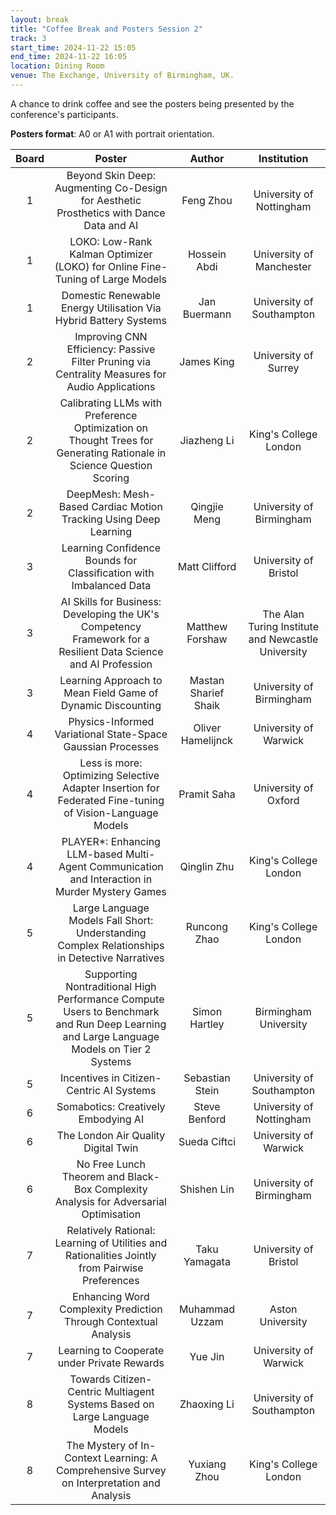 ```yaml
---
layout: break
title: "Coffee Break and Posters Session 2"
track: 3
start_time: 2024-11-22 15:05
end_time: 2024-11-22 16:05
location: Dining Room
venue: The Exchange, University of Birmingham, UK.
---
```


A chance to drink coffee and see the posters being presented by the conference's participants.

**Posters format**: A0 or A1 with portrait orientation.

| Board        | Poster                                                                                                            | Author                        | Institution  |
|   :----:  |   :----:                                                                                                          |   :----:                      |  :----:                      |
| 1|Beyond Skin Deep: Augmenting Co-Design for Aesthetic Prosthetics with Dance Data and AI|Feng Zhou|University of Nottingham|
| 1|LOKO: Low-Rank Kalman Optimizer (LOKO) for Online Fine-Tuning of Large Models|Hossein Abdi|University of Manchester|
| 1|Domestic Renewable Energy Utilisation Via Hybrid Battery Systems|Jan Buermann|University of Southampton|
| 2|Improving CNN Efficiency: Passive Filter Pruning via Centrality Measures for Audio Applications|James King|University of Surrey|
| 2|Calibrating LLMs with Preference Optimization on Thought Trees for Generating Rationale in Science Question Scoring|Jiazheng Li|King's College London|
| 2|DeepMesh: Mesh-Based Cardiac Motion Tracking Using Deep Learning|Qingjie Meng|University of Birmingham|
| 3|Learning Confidence Bounds for Classification with Imbalanced Data|Matt Clifford|University of Bristol|
| 3|AI Skills for Business: Developing the UK's Competency Framework for a Resilient Data Science and AI Profession|Matthew Forshaw|The Alan Turing Institute and Newcastle University|
| 3|Learning Approach to Mean Field Game of Dynamic Discounting|Mastan Sharief Shaik|University of Birmingham|
| 4|Physics-Informed Variational State-Space Gaussian Processes|Oliver Hamelijnck|University of Warwick|
| 4|Less is more: Optimizing Selective Adapter Insertion for Federated Fine-tuning of Vision-Language Models|Pramit Saha|University of Oxford|
| 4|PLAYER*: Enhancing LLM-based Multi-Agent Communication and Interaction in Murder Mystery Games|Qinglin Zhu|King's College London|
| 5|Large Language Models Fall Short: Understanding Complex Relationships in Detective Narratives|Runcong Zhao|King's College London|
| 5|Supporting Nontraditional High Performance Compute Users to Benchmark and Run Deep Learning and Large Language Models on Tier 2 Systems|Simon Hartley|Birmingham University|
| 5|Incentives in Citizen-Centric AI Systems|Sebastian Stein|University of Southampton|
| 6|Somabotics: Creatively Embodying AI|Steve Benford|University of Nottingham|
| 6|The London Air Quality Digital Twin|Sueda Ciftci|University of Warwick|
| 6|No Free Lunch Theorem and Black-Box Complexity Analysis for Adversarial Optimisation|Shishen Lin|University of Birmingham|
| 7|Relatively Rational: Learning of Utilities and Rationalities Jointly from Pairwise Preferences|Taku Yamagata|University of Bristol|
| 7|Enhancing Word Complexity Prediction Through Contextual Analysis|Muhammad Uzzam|Aston University|
| 7|Learning to Cooperate under Private Rewards|Yue Jin|University of Warwick|
| 8|Towards Citizen-Centric Multiagent Systems Based on Large Language Models|Zhaoxing Li|University of Southampton|
| 8|The Mystery of In-Context Learning: A Comprehensive Survey on Interpretation and Analysis|Yuxiang Zhou|King's College London|
